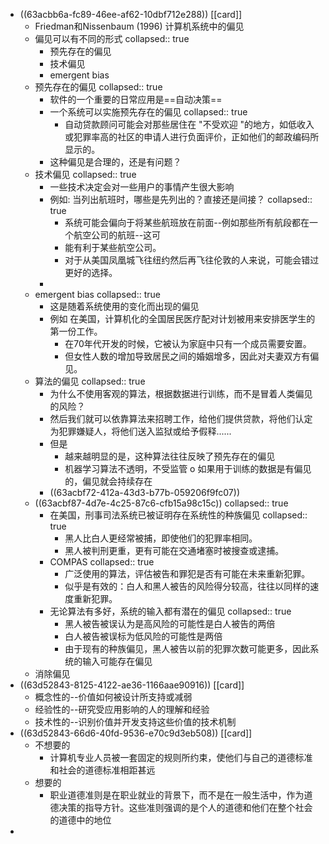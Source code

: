 - ((63acbb6a-fc89-46ee-af62-10dbf712e288)) [[card]]
	- Friedman和Nissenbaum (1996) 计算机系统中的偏见
	- 偏见可以有不同的形式
	  collapsed:: true
		- 预先存在的偏见
		- 技术偏见
		- emergent bias
	- 预先存在的偏见
	  collapsed:: true
		- 软件的一个重要的日常应用是==自动决策==
		- 一个系统可以实施预先存在的偏见
		  collapsed:: true
			- 自动贷款顾问可能会对那些居住在 "不受欢迎 "的地方，如低收入或犯罪率高的社区的申请人进行负面评价，正如他们的邮政编码所显示的。
		- 这种偏见是合理的，还是有问题？
	- 技术偏见
	  collapsed:: true
		- 一些技术决定会对一些用户的事情产生很大影响
		- 例如: 当列出航班时，哪些是先列出的？直接还是间接？
		  collapsed:: true
			- 系统可能会偏向于将某些航班放在前面--例如那些所有航段都在一个航空公司的航班--这可
			- 能有利于某些航空公司。
			- 对于从美国凤凰城飞往纽约然后再飞往伦敦的人来说，可能会错过更好的选择。
		-
	- emergent bias
	  collapsed:: true
		- 这是随着系统使用的变化而出现的偏见
		- 例如 在美国，计算机化的全国居民医疗配对计划被用来安排医学生的第一份工作。
			- 在70年代开发的时候，它被认为家庭中只有一个成员需要安置。
			- 但女性人数的增加导致居民之间的婚姻增多，因此对夫妻双方有偏见。
	- 算法的偏见
	  collapsed:: true
		- 为什么不使用客观的算法，根据数据进行训练，而不是冒着人类偏见的风险？
		- 然后我们就可以依靠算法来招聘工作，给他们提供贷款，将他们认定为犯罪嫌疑人，将他们送入监狱或给予假释......
		- 但是
			- 越来越明显的是，这种算法往往反映了预先存在的偏见
			- 机器学习算法不透明，不受监管 o 如果用于训练的数据是有偏见的，偏见就会持续存在
		- ((63acbf72-412a-43d3-b77b-059206f9fc07))
	- ((63acbf87-4d7e-4c25-87c6-cfb15a98c15c))
	  collapsed:: true
		- 在美国，刑事司法系统已被证明存在系统性的种族偏见
		  collapsed:: true
			- 黑人比白人更经常被捕，即使他们的犯罪率相同。
			- 黑人被判刑更重，更有可能在交通堵塞时被搜查或逮捕。
		- COMPAS
		  collapsed:: true
			- 广泛使用的算法，评估被告和罪犯是否有可能在未来重新犯罪。
			- 似乎是有效的：白人和黑人被告的风险得分较高，往往以同样的速度重新犯罪。
		- 无论算法有多好，系统的输入都有潜在的偏见
		  collapsed:: true
			- 黑人被告被误认为是高风险的可能性是白人被告的两倍
			- 白人被告被误标为低风险的可能性是两倍
			- 由于现有的种族偏见，黑人被告以前的犯罪次数可能更多，因此系统的输入可能存在偏见
	- 消除偏见
- ((63d52843-8125-4122-ae36-1166aae90916)) [[card]]
	- 概念性的--价值如何被设计所支持或减弱
	- 经验性的--研究受应用影响的人的理解和经验
	- 技术性的--识别价值并开发支持这些价值的技术机制
- ((63d52843-66d6-40fd-9536-e70c9d3eb508)) [[card]]
	- 不想要的
		- 计算机专业人员被一套固定的规则所约束，使他们与自己的道德标准和社会的道德标准相距甚远
	- 想要的
		- 职业道德准则是在职业就业的背景下，而不是在一般生活中，作为道德决策的指导方针。这些准则强调的是个人的道德和他们在整个社会的道德中的地位
-